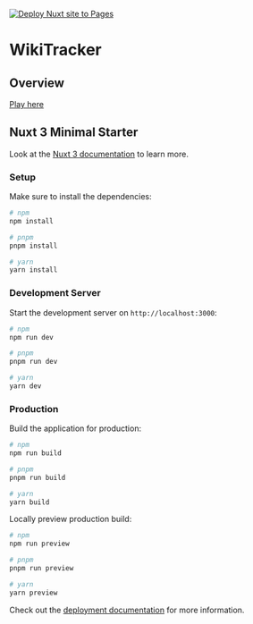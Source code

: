 [![Deploy Nuxt site to Pages](https://github.com/th0bo/wikitracker/actions/workflows/nuxtjs.yml/badge.svg)](https://github.com/th0bo/wikitracker/actions/workflows/nuxtjs.yml)

# WikiTracker

## Overview

[Play here](https://th0bo.github.io/wikitracker/game/Q161904-Q41269)

## Nuxt 3 Minimal Starter

Look at the [Nuxt 3 documentation](https://nuxt.com/docs/getting-started/introduction) to learn more.

### Setup

Make sure to install the dependencies:

```bash
# npm
npm install

# pnpm
pnpm install

# yarn
yarn install
```

### Development Server

Start the development server on `http://localhost:3000`:

```bash
# npm
npm run dev

# pnpm
pnpm run dev

# yarn
yarn dev
```

### Production

Build the application for production:

```bash
# npm
npm run build

# pnpm
pnpm run build

# yarn
yarn build
```

Locally preview production build:

```bash
# npm
npm run preview

# pnpm
pnpm run preview

# yarn
yarn preview
```

Check out the [deployment documentation](https://nuxt.com/docs/getting-started/deployment) for more information.
